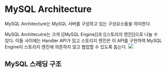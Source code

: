 # MySQL Architecture
MySQL Architecture는 MySQL 서버를 구성하고 있는 구성요소들을 의미한다.

MySQL Architecutre는 크게 [[MySQL Engine]]과 [[스토리지 엔진]]으로 나눌 수 있다. 이들 사이에는 Handler API가 있고 스토리지 엔진은 이 API를 구현하여 MySQL Engine이 스토리지 엔진에 의존하지 않고 협업할 수 있도록 돕는다.
![](https://i.imgur.com/MufSN5D.png)

## MySQL 스레딩 구조
